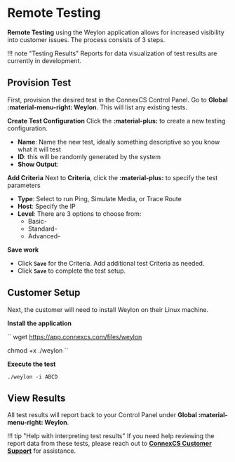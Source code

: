 # Remote Testing

**Remote Testing** using the Weylon application allows for increased visibility into customer issues. The process consists of 3 steps.

!!! note "Testing Results"
    Reports for data visualization  of test results are currently in development.
    
## Provision Test
First, provision the desired test in the ConnexCS Control Panel. Go to **Global :material-menu-right: Weylon**. This will list any existing tests.

**Create Test Configuration**
Click the **:material-plus:** to create a new testing configuration. 

+ **Name**: Name the new test, ideally something descriptive so you know what it will test
+ **ID**: this will be randomly generated by the system 
+ **Show Output**: 

**Add Criteria**
Next to **Criteria**, click the **:material-plus:** to specify the test parameters

+ **Type**: Select to run Ping, Simulate Media, or Trace Route
+ **Host**: Specify the IP
+ **Level**: There are 3 options to choose from:
    + Basic- 
    + Standard- 
    + Advanced- 

**Save work**

+ Click **`Save`** for the Criteria. Add additional test Criteria as needed. 
+ Click **`Save`** to complete the test setup. 


## Customer Setup
Next, the customer will need to install Weylon on their Linux machine. 

**Install the application**


``
wget https://app.connexcs.com/files/weylon

chmod +x ./weylon
``


**Execute the test**

``
./weylon -i ABCD
``

## View Results
All test results will report back to your Control Panel under **Global :material-menu-right: Weylon**.

   
!!! tip "Help with interpreting test results"
    If you need help reviewing the report data from these tests, please reach out to [**ConnexCS Customer Support**](/reporting-problems/) for assistance. 
    
    
